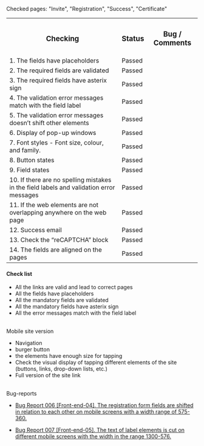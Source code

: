Checked pages: "Invite", "Registration", "Success", "Certificate"

<table>

  <tr>
    <th colspan="2"><h3>Checking</h3></th>
    <th><h3>Status</h3></th>
    <th><h3>Bug / Comments</h3></th>
  </tr>

  <tr>
    <td colspan="2">1. The fields have placeholders</td>
    <td>Passed</td>
    <td></td>
  </tr>
  <tr>
    <td colspan="2">2. The required fields are validated</td>
    <td>Passed</td>
    <td></td>
  </tr>
  <tr>
    <td colspan="2">3. The required fields have asterix sign</td>
    <td>Passed</td>
    <td></td>
  </tr>
  <tr>
    <td colspan="2">4. The validation error messages match with the field label</td>
    <td>Passed</td>
    <td></td>
  </tr>
  <tr>
    <td colspan="2">5. The validation error messages doesn’t shift other elements</td>
    <td>Passed</td>
    <td></td>
  </tr>
  <tr>
    <td colspan="2">6. Display of pop-up windows</td>
    <td>Passed</td>
    <td></td>
  </tr>
  <tr>
    <td colspan="2">7. Font styles - Font size, colour, and family.</td>
    <td>Passed</td>
    <td></td>
  </tr>
  <tr>
    <td colspan="2">8. Button states</td>
    <td>Passed</td>
    <td></td>
  </tr>
  <tr>
    <td colspan="2">9. Field states</td>
    <td>Passed</td>
    <td></td>
  </tr>
  <tr>
    <td colspan="2">10. If there are no spelling mistakes in the field labels and validation error messages</td>
    <td>Passed</td>
    <td></td>
  </tr>
  <tr>
    <td colspan="2">11. If the web elements are not overlapping anywhere on the web page</td>
    <td>Passed</td>
    <td></td>
  </tr>
  <tr>
    <td colspan="2">12. Success email</td>
    <td>Passed</td>
    <td></td>
  </tr>
  <tr>
    <td colspan="2">13. Check the “reCAPTCHA” block</td>
    <td>Passed</td>
    <td></td>
  </tr>
  <tr>
    <td colspan="2">14. The fields are aligned on the pages</td>
    <td>Passed</td>
    <td></td>
  </tr>

</table>


<h4>Check list</h4>

- All the links are valid and lead to correct pages<br>
- All the fields have placeholders<br>
- All the mandatory fields are validated<br>
- All the mandatory fields have asterix sign<br>
- All the error messages match with the field label<br><br>

Mobile site version<br>
- Navigation<br>
- burger button<br>
- the elements have enough size for tapping<br>
- Check the visual display of tapping different elements of the site (buttons, links, drop-down lists, etc.)<br>
- Full version of the site link	<br><br>

 Bug-reports<br>
- <a href="https://docs.google.com/spreadsheets/d/12KEEJFddZtl741j8TxCts92ghMKKscoNiEowJAWGCqc/edit?usp=drive_link">Bug Report 006 [Front-end-04]. The registration form fields are shifted in relation to each other on mobile screens with a width range of 575-360.</a>

- <a href="https://docs.google.com/spreadsheets/d/1L49IR-pGNUU1iiRUX3gF39JA6HDmMazQv_KX39uTFUw/edit?usp=drive_link">Bug Report 007 [Front-end-05]. The text of label elements is cut on different mobile screens with the width in the range 1300-576.</a>

